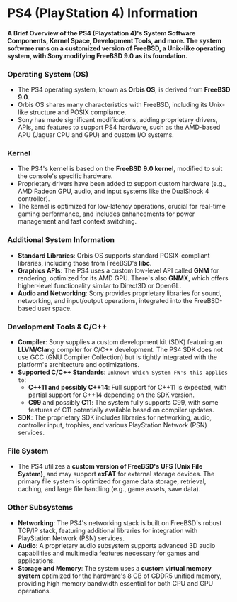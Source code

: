 # PS4 (PlayStation 4) Information
#### A Brief Overview of the PS4 (Playstation 4)'s System Software Components, Kernel Space, Development Tools, and more. The system software runs on a customized version of **FreeBSD**, a Unix-like operating system, with Sony modifying FreeBSD 9.0 as its foundation.

### Operating System (OS)
- The PS4 operating system, known as **Orbis OS**, is derived from **FreeBSD 9.0**.
- Orbis OS shares many characteristics with FreeBSD, including its Unix-like structure and POSIX compliance. 
- Sony has made significant modifications, adding proprietary drivers, APIs, and features to support PS4 hardware, such as the AMD-based APU (Jaguar CPU and GPU) and custom I/O systems.

### Kernel
- The PS4's kernel is based on the **FreeBSD 9.0 kernel**, modified to suit the console's specific hardware.
- Proprietary drivers have been added to support custom hardware (e.g., AMD Radeon GPU, audio, and input systems like the DualShock 4 controller).
- The kernel is optimized for low-latency operations, crucial for real-time gaming performance, and includes enhancements for power management and fast context switching.

### Additional System Information
- **Standard Libraries**: Orbis OS supports standard POSIX-compliant libraries, including those from FreeBSD's **libc**.
- **Graphics APIs**: The PS4 uses a custom low-level API called **GNM** for rendering, optimized for its AMD GPU. There's also **GNMX**, which offers higher-level functionality similar to Direct3D or OpenGL.
- **Audio and Networking**: Sony provides proprietary libraries for sound, networking, and input/output operations, integrated into the FreeBSD-based user space.

### Development Tools & C/C++
- **Compiler**: Sony supplies a custom development kit (SDK) featuring an **LLVM/Clang** compiler for C/C++ development. The PS4 SDK does not use GCC (GNU Compiler Collection) but is tightly integrated with the platform's architecture and optimizations.
- **Supported C/C++ Standards**: `Unknown Which System FW's this applies to`:
  - **C++11 and possibly C++14**: Full support for C++11 is expected, with partial support for C++14 depending on the SDK version.
  - **C99** and possibly **C11**: The system fully supports C99, with some features of C11 potentially available based on compiler updates.
- **SDK**: The proprietary SDK includes libraries for networking, audio, controller input, trophies, and various PlayStation Network (PSN) services.

### File System
- The PS4 utilizes a **custom version of FreeBSD's UFS (Unix File System)**, and may support **exFAT** for external storage devices. The primary file system is optimized for game data storage, retrieval, caching, and large file handling (e.g., game assets, save data).

### Other Subsystems
- **Networking**: The PS4's networking stack is built on FreeBSD's robust TCP/IP stack, featuring additional libraries for integration with PlayStation Network (PSN) services.
- **Audio**: A proprietary audio subsystem supports advanced 3D audio capabilities and multimedia features necessary for games and applications.
- **Storage and Memory**: The system uses a **custom virtual memory system** optimized for the hardware's 8 GB of GDDR5 unified memory, providing high memory bandwidth essential for both CPU and GPU operations.
